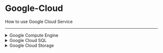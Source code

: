 # Google-Cloud
How to use Google Cloud Service

<hr>
<details>
  <summary>Google Compute Engine</summary>
  <br>
  <b>클라우드 서버 만들기</b>
  <ol>
    <li>인스턴스 생성</li>
    <li>지역 선택 - 서울</li>
    <li>머신 선택 - E2(저렴함)</li>
    <li>머신 유형 선택 - E2-small(테스트용)</li>
    <li>인스턴스 생성하기</li>
  </ol>
  <br>
  <b>쉘에서 업데이트 및 자바 설치 후 버전 확인</b>
  <ol>
    <li>sudo apt-get update</li>
    <li>sudo apt-get install openjdk-17-jdk -y</li>
    <li>java -version</li>
    <li>Spring Boot 프로젝트 빌드 후 jar 파일 업로드</li>
    <b>백그라운드로 서버 구동</b>
    <li>sudo nohup java -jar 파일이름.jar &</li>
  </ol>
  
</details>

<details>
  <summary>Google Cloud SQL</summary>
  <br>
</details>

<details>
  <summary>Google Cloud Storage</summary>
  <br>
</details>
